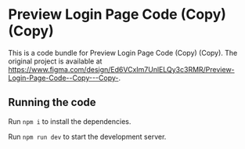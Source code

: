 
  # Preview Login Page Code (Copy) (Copy)

  This is a code bundle for Preview Login Page Code (Copy) (Copy). The original project is available at https://www.figma.com/design/Ed6VCxIm7UnlELQy3c3RMR/Preview-Login-Page-Code--Copy---Copy-.

  ## Running the code

  Run `npm i` to install the dependencies.

  Run `npm run dev` to start the development server.
  